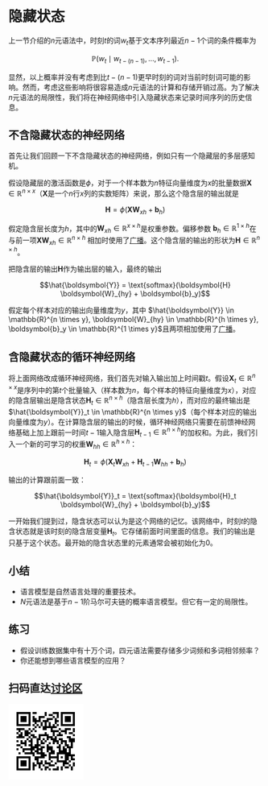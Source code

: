 # 隐藏状态

上一节介绍的$n$元语法中，时刻$t$的词$w_t$基于文本序列最近$n-1$个词的条件概率为

$$\mathbb{P}(w_t \mid w_{t-(n-1)}, \ldots, w_{t-1}).$$

显然，以上概率并没有考虑到比$t-(n-1)$更早时刻的词对当前时刻词可能的影响。然而，考虑这些影响将很容易造成$n$元语法的计算和存储开销过高。为了解决$n$元语法的局限性，我们将在神经网络中引入隐藏状态来记录时间序列的历史信息。




## 不含隐藏状态的神经网络


首先让我们回顾一下不含隐藏状态的神经网络，例如只有一个隐藏层的多层感知机。

假设隐藏层的激活函数是$\phi$，对于一个样本数为$n$特征向量维度为$x$的批量数据$\boldsymbol{X} \in \mathbb{R}^{n \times x}$（$\boldsymbol{X}$是一个$n$行$x$列的实数矩阵）来说，那么这个隐含层的输出就是

$$\boldsymbol{H} = \phi(\boldsymbol{X} \boldsymbol{W}_{xh} + \boldsymbol{b}_h)$$

假定隐含层长度为$h$，其中的$\boldsymbol{W}_{xh} \in \mathbb{R}^{x \times h}$是权重参数。偏移参数 $\boldsymbol{b}_h \in \mathbb{R}^{1 \times h}$在与前一项$\boldsymbol{X} \boldsymbol{W}_{xh} \in \mathbb{R}^{n \times h}$ 相加时使用了[广播](../chapter_crashcourse/ndarray.md)。这个隐含层的输出的形状为$\boldsymbol{H} \in \mathbb{R}^{n \times h}$。

把隐含层的输出$\boldsymbol{H}$作为输出层的输入，最终的输出

$$\hat{\boldsymbol{Y}} = \text{softmax}(\boldsymbol{H} \boldsymbol{W}_{hy} + \boldsymbol{b}_y)$$

假定每个样本对应的输出向量维度为$y$，其中 $\hat{\boldsymbol{Y}} \in \mathbb{R}^{n \times y}, \boldsymbol{W}_{hy} \in \mathbb{R}^{h \times y}, \boldsymbol{b}_y \in \mathbb{R}^{1 \times y}$且两项相加使用了[广播](../chapter_crashcourse/ndarray.md)。



## 含隐藏状态的循环神经网络


将上面网络改成循环神经网络，我们首先对输入输出加上时间戳$t$。假设$\boldsymbol{X}_t \in \mathbb{R}^{n \times x}$是序列中的第$t$个批量输入（样本数为$n$，每个样本的特征向量维度为$x$），对应的隐含层输出是隐含状态$\boldsymbol{H}_t  \in \mathbb{R}^{n \times h}$（隐含层长度为$h$），而对应的最终输出是$\hat{\boldsymbol{Y}}_t \in \mathbb{R}^{n \times y}$（每个样本对应的输出向量维度为$y$）。在计算隐含层的输出的时候，循环神经网络只需要在前馈神经网络基础上加上跟前一时间$t-1$输入隐含层$\boldsymbol{H}_{t-1} \in \mathbb{R}^{n \times h}$的加权和。为此，我们引入一个新的可学习的权重$\boldsymbol{W}_{hh} \in \mathbb{R}^{h \times h}$：

$$\boldsymbol{H}_t = \phi(\boldsymbol{X}_t \boldsymbol{W}_{xh} + \boldsymbol{H}_{t-1} \boldsymbol{W}_{hh}  + \boldsymbol{b}_h)$$

输出的计算跟前面一致：

$$\hat{\boldsymbol{Y}}_t = \text{softmax}(\boldsymbol{H}_t \boldsymbol{W}_{hy}  + \boldsymbol{b}_y)$$

一开始我们提到过，隐含状态可以认为是这个网络的记忆。该网络中，时刻$t$的隐含状态就是该时刻的隐含层变量$\boldsymbol{H}_t$。它存储前面时间里面的信息。我们的输出是只基于这个状态。最开始的隐含状态里的元素通常会被初始化为0。


## 小结

* 语言模型是自然语言处理的重要技术。
* $N$元语法是基于$n-1$阶马尔可夫链的概率语言模型。但它有一定的局限性。


## 练习

* 假设训练数据集中有十万个词，四元语法需要存储多少词频和多词相邻频率？
* 你还能想到哪些语言模型的应用？


## 扫码直达[讨论区](https://discuss.gluon.ai/t/topic/6650)

![](../img/qr_lm.svg)
